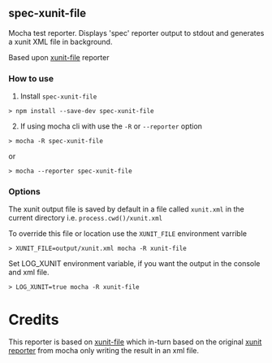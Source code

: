 ## spec-xunit-file
Mocha test reporter. Displays 'spec' reporter output to stdout and generates a xunit XML file in background.

Based upon [xunit-file](https://github.com/peerigon/xunit-file) reporter



### How to use

1. Install `spec-xunit-file`
```
> npm install --save-dev spec-xunit-file
```

2. If using mocha cli with use the `-R` or `--reporter` option
```
> mocha -R spec-xunit-file
```
or
```
> mocha --reporter spec-xunit-file
```


### Options
The xunit output file is saved by default in a file called `xunit.xml` in the current directory i.e.  `process.cwd()/xunit.xml`

To override this file or location use the `XUNIT_FILE` environment varrible

```
> XUNIT_FILE=output/xunit.xml mocha -R xunit-file
```

Set LOG_XUNIT environment variable, if you want the output in the console and xml file.

```
> LOG_XUNIT=true mocha -R xunit-file
```

# Credits
This reporter is based on [xunit-file](https://github.com/peerigon/xunit-file) which in-turn based on
the original [xunit reporter](https://github.com/visionmedia/mocha/blob/master/lib/reporters/xunit.js) from mocha only writing the result in an xml file.
